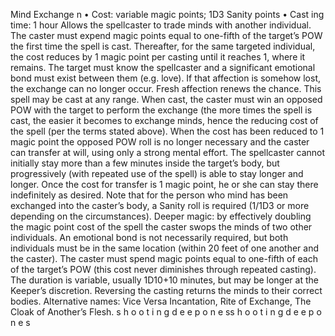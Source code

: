  Mind Exchange n
• Cost:  variable magic points; 1D3 Sanity points
•
 Cast
ing time: 1 hour
Allows the spellcaster to trade minds with another 
individual. The caster must expend magic points equal 
to one-fifth of the target’s POW the first time the spell 
is cast. Thereafter, for the same targeted individual, the 
cost reduces by 1 magic point per casting until it reaches 
1, where it remains. The target must know the spellcaster 
and a significant emotional bond must exist between them 
(e.g. love). If that affection is somehow lost, the exchange 
can no longer occur. Fresh affection renews the chance. 
This spell may be cast at any range. When cast, the 
caster must win an opposed POW with the target to 
perform the exchange (the more times the spell is cast, the 
easier it becomes to exchange minds, hence the reducing 
cost of the spell (per the terms stated above). When the 
cost has been reduced to 1 magic point the opposed POW 
roll is no longer necessary and the caster can transfer at 
will, using only a strong mental effort. 
 The spellcaster cannot initially stay more than a few 
minutes inside the target’s body, but progressively (with 
repeated use of the spell) is able to stay longer and longer. 
Once the cost for transfer is 1 magic point, he or she can 
stay there indefinitely as desired.
Note that for the person who mind has been exchanged 
into the caster’s body, a Sanity roll is required (1/1D3 or 
more depending on the circumstances).
Deeper magic: by effectively doubling the magic point 
cost of the spell the caster swops the minds of two other 
individuals. An emotional bond is not necessarily required, 
but both individuals must be in the same location (within 
20 feet of one another and the caster). The caster must 
spend magic points equal to one-fifth of each of the target’s 
POW (this cost never diminishes through repeated casting). 
The duration is variable, usually 1D10+10 minutes, but may 
be longer at the Keeper’s discretion. Reversing the casting 
returns the minds to their correct bodies.
Alternative names: Vice Versa Incantation, Rite of Exchange, 
The Cloak of Another’s Flesh.
s 
h 
o 
o 
t 
i 
n 
g 
d 
e e 
p 
o 
n 
e 
ss 
h 
o 
o 
t 
i 
n 
g 
d 
e e 
p 
o 
n 
e 
s
